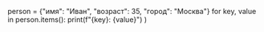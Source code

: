 person = {"имя": "Иван", "возраст": 35, "город": "Москва"}
for key, value in person.items():
  print(f"{key}: {value}")
)
